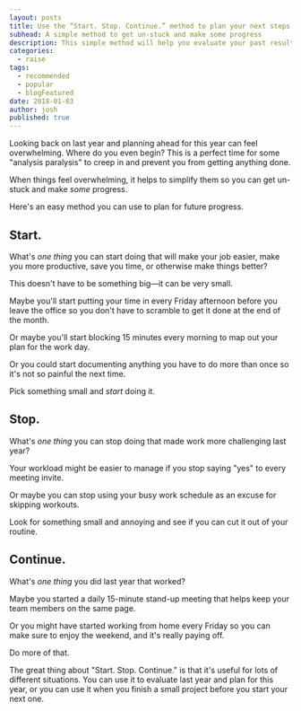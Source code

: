 ```yaml
---
layout: posts
title: Use the “Start. Stop. Continue.” method to plan your next steps
subhead: A simple method to get un-stuck and make some progress
description: This simple method will help you evaluate your past results and plan for future progress.
categories:
  - raise
tags:
  - recommended
  - popular
  - blogFeatured
date: 2018-01-03
author: josh
published: true
---
```

Looking back on last year and planning ahead for this year can feel overwhelming. Where do you even begin? This is a perfect time for some "analysis paralysis" to creep in and prevent you from getting anything done.

When things feel overwhelming, it helps to simplify them so you can get un-stuck and make _some_ progress.

Here's an easy method you can use to plan for future progress.

## Start.

What's _one thing_ you can start doing that will make your job easier, make you more productive, save you time, or otherwise make things better?

This doesn't have to be something big—it can be very small.

Maybe you'll start putting your time in every Friday afternoon before you leave the office so you don't have to scramble to get it done at the end of the month.

Or maybe you'll start blocking 15 minutes every morning to map out your plan for the work day.

Or you could start documenting anything you have to do more than once so it's not so painful the next time.

Pick something small and _start_ doing it.

## Stop.

What's _one thing_ you can stop doing that made work more challenging last year?

Your workload might be easier to manage if you stop saying "yes" to every meeting invite.

Or maybe you can stop using your busy work schedule as an excuse for skipping workouts.

Look for something small and annoying and see if you can cut it out of your routine.

## Continue.

What's _one thing_ you did last year that worked?

Maybe you started a daily 15-minute stand-up meeting that helps keep your team members on the same page.

Or you might have started working from home every Friday so you can make sure to enjoy the weekend, and it's really paying off.

Do more of that.

The great thing about "Start. Stop. Continue." is that it's useful for lots of different situations. You can use it to evaluate last year and plan for this year, or you can use it when you finish a small project before you start your next one.

<div class="inline-ad hidden"></div>